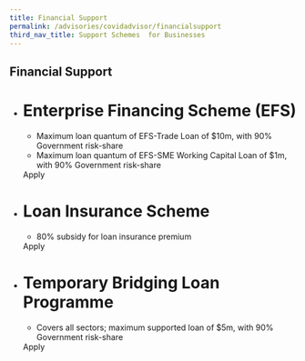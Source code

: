 ```yaml
---
title: Financial Support
permalink: /advisories/covidadvisor/financialsupport
third_nav_title: Support Schemes  for Businesses
---
```


## **Financial Support**

<div class="gobizfinapplyTable">
  <ul class="gobizfinapplyTable-firstTable">
    <li class="gobizfinapplyTable-firstTable_table">
      <h1 class="gobizfinapplyTable-firstTable_table__header">Enterprise Financing Scheme (EFS)</h1>
      <ul class="gobizfinapplyTable-firstTable_table__options">
        <li>Maximum loan quantum of EFS-Trade Loan of $10m, with 90% Government risk-share</li>
        <li>Maximum loan quantum of EFS-SME Working Capital Loan of $1m, with 90% Government risk-share</li>
      </ul>
      <div class="gobizfinapplyTable-firstTable_table__getstart">Apply</div>
    </li>
  </ul>
</div>

<div class="gobizfinapplyTable">
  <ul class="gobizfinapplyTable-firstTable">
    <li class="gobizfinapplyTable-firstTable_table">
      <h1 class="gobizfinapplyTable-firstTable_table__header">Loan Insurance Scheme</h1>
      <ul class="gobizfinapplyTable-firstTable_table__options">
        <li>80% subsidy for loan insurance premium</li>
      </ul>
      <div class="gobizfinapplyTable-firstTable_table__getstart">Apply</div>
    </li>
  </ul>
</div>

<div class="gobizfinapplyTable">
  <ul class="gobizfinapplyTable-firstTable">
    <li class="gobizfinapplyTable-firstTable_table">
      <h1 class="gobizfinapplyTable-firstTable_table__header">Temporary Bridging Loan Programme</h1>
      <ul class="gobizfinapplyTable-firstTable_table__options">
        <li>Covers all sectors; maximum supported loan of $5m, with 90% Government risk-share</li>
      </ul>
      <div class="gobizfinapplyTable-firstTable_table__getstart">Apply</div>
    </li>
  </ul>
</div>